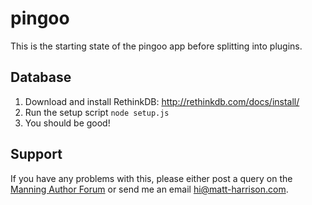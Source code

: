 # pingoo

This is the starting state of the pingoo app before splitting into plugins.

## Database

1. Download and install RethinkDB: http://rethinkdb.com/docs/install/
2. Run the setup script `node setup.js`
3. You should be good!

## Support

If you have any problems with this, please either post a query on the [Manning Author Forum](https://forums.manning.com/forums/hapi-js-in-action) or send me an email hi@matt-harrison.com.